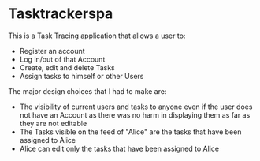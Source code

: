 # Tasktrackerspa

This is a Task Tracing application that allows a user to:

- Register an account
- Log in/out of that Account
- Create, edit and delete Tasks
- Assign tasks to himself or other Users


The major design choices that I had to make are:
- The visibility of current users and tasks to anyone even if the user does not have an Account
  as there was no harm in displaying them as far as they are not editable
- The Tasks visible on the feed of "Alice" are the tasks that have been assigned to Alice
- Alice can edit only the tasks that have been assigned to Alice
